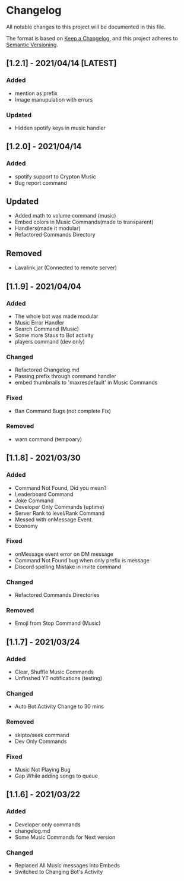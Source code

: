 # Changelog

All notable changes to this project will be documented in this file.

The format is based on [Keep a Changelog](https://keepachangelog.com/en/1.0.0/),
and this project adheres to [Semantic Versioning](https://semver.org/spec/v2.0.0.html).

## [1.2.1] - 2021/04/14 [LATEST]

### Added

- mention as prefix
- Image manupulation with errors

### Updated

- Hidden spotify keys in music handler

## [1.2.0] - 2021/04/14

### Added

- spotify support to Crypton Music
- Bug report command

## Updated

- Added math to volume command (music)
- Embed colors in Music Commands(made to transparent)
- Handlers(made it modular)
- Refactored Commands Directory

## Removed

- Lavalink.jar (Connected to remote server)

## [1.1.9] - 2021/04/04

### Added

- The whole bot was made modular
- Music Error Handler
- Search Command (Music)
- Some more Staus to Bot activity
- players command (dev only)

### Changed

- Refactored Changelog.md
- Passing prefix through command handler
- embed thumbnails to 'maxresdefault' in Music Commands

### Fixed

- Ban Command Bugs (not complete Fix)

### Removed

- warn command (tempoary)

## [1.1.8] - 2021/03/30

### Added

- Command Not Found, Did you mean?
- Leaderboard Command
- Joke Command
- Developer Only Commands (uptime)
- Server Rank to level/Rank Command
- Messed with onMessage Event.
- Economy

### Fixed

- onMessage event error on DM message
- Command Not Found bug when only prefix is message
- Discord spelling Mistake in invite command

### Changed

- Refactored Commands Directories

### Removed

- Emoji from Stop Command (Music)

## [1.1.7] - 2021/03/24

### Added

- Clear, Shuffle Music Commands
- Unfinshed YT notifications (testing)

### Changed

- Auto Bot Activity Change to 30 mins

### Removed

- skipto/seek command
- Dev Only Commands

### Fixed

- Music Not Playing Bug
- Gap While adding songs to queue

## [1.1.6] - 2021/03/22

### Added

- Developer only commands
- changelog.md
- Some Music Commands for Next version

### Changed

- Replaced All Music messages into Embeds
- Switched to Changing Bot's Activity
